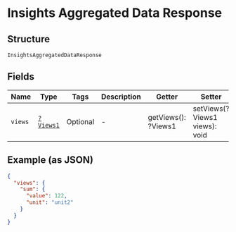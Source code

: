 
# Insights Aggregated Data Response

## Structure

`InsightsAggregatedDataResponse`

## Fields

| Name | Type | Tags | Description | Getter | Setter |
|  --- | --- | --- | --- | --- | --- |
| `views` | [`?Views1`](../../doc/models/views-1.md) | Optional | - | getViews(): ?Views1 | setViews(?Views1 views): void |

## Example (as JSON)

```json
{
  "views": {
    "sum": {
      "value": 122,
      "unit": "unit2"
    }
  }
}
```

